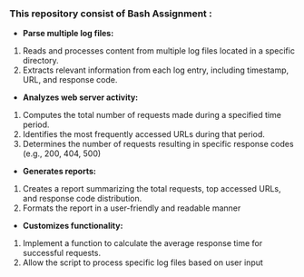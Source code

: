 ### This repository consist of Bash Assignment :
- **Parse multiple log files:**
1. Reads and processes content from multiple log files located in a specific directory.
2. Extracts relevant information from each log entry, including timestamp, URL, and response code.

- **Analyzes web server activity:**
1. Computes the total number of requests made during a specified time period.
2. Identifies the most frequently accessed URLs during that period.
3. Determines the number of requests resulting in specific response codes (e.g., 200, 404, 500)

- **Generates reports:**
1. Creates a report summarizing the total requests, top accessed URLs, and response code distribution.
2. Formats the report in a user-friendly and readable manner

- **Customizes functionality:**
1. Implement a function to calculate the average response time for successful requests.
2. Allow the script to process specific log files based on user input
 
 